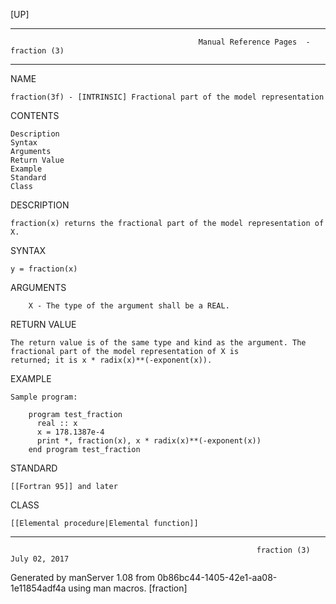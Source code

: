[UP]

-----------------------------------------------------------------------------------------------------------------------------------
                                              Manual Reference Pages  - fraction (3)
-----------------------------------------------------------------------------------------------------------------------------------
                                                                 
NAME

    fraction(3f) - [INTRINSIC] Fractional part of the model representation

CONTENTS

    Description
    Syntax
    Arguments
    Return Value
    Example
    Standard
    Class

DESCRIPTION

    fraction(x) returns the fractional part of the model representation of X.

SYNTAX

    y = fraction(x)

ARGUMENTS

        X - The type of the argument shall be a REAL.

RETURN VALUE

    The return value is of the same type and kind as the argument. The fractional part of the model representation of X is
    returned; it is x * radix(x)**(-exponent(x)).

EXAMPLE

    Sample program:

        program test_fraction
          real :: x
          x = 178.1387e-4
          print *, fraction(x), x * radix(x)**(-exponent(x))
        end program test_fraction



STANDARD

    [[Fortran 95]] and later

CLASS

    [[Elemental procedure|Elemental function]]

-----------------------------------------------------------------------------------------------------------------------------------

                                                           fraction (3)                                               July 02, 2017

Generated by manServer 1.08 from 0b86bc44-1405-42e1-aa08-1e11854adf4a using man macros.
                                                            [fraction]
